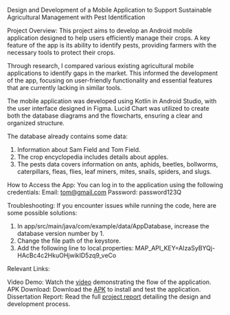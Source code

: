 Design and Development of a Mobile Application to Support Sustainable Agricultural Management with Pest Identification

Project Overview:
This project aims to develop an Android mobile application designed to help users efficiently manage their crops. A key feature of the app is its ability to identify pests, providing farmers with the necessary tools to protect their crops.

Through research, I compared various existing agricultural mobile applications to identify gaps in the market. This informed the development of the app, focusing on user-friendly functionality and essential features that are currently lacking in similar tools.

The mobile application was developed using Kotlin in Android Studio, with the user interface designed in Figma. Lucid Chart was utilized to create both the database diagrams and the flowcharts, ensuring a clear and organized structure.

The database already contains some data:
1. Information about Sam Field and Tom Field.
2. The crop encyclopedia includes details about apples.
3. The pests data covers information on ants, aphids, beetles, bollworms, caterpillars, fleas, flies, leaf miners, mites, snails, spiders, and slugs.

How to Access the App:
You can log in to the application using the following credentials:
Email: tom@gmail.com
Password: password123Q

Troubleshooting:
If you encounter issues while running the code, here are some possible solutions:
1. In app/src/main/java/com/example/data/AppDatabase, increase the database version number by 1.
2. Change the file path of the keystore.
3. Add the following line to local.properties:
MAP_API_KEY=AIzaSyBYQj-HAcBc4c2HkuOHjwikID5zq9_veCo


Relevant Links:

Video Demo: Watch the [video](https://drive.google.com/file/d/15LpfysnkDBJMOlRk21pzctmyV-Wb0gVl/view?usp=sharing) demonstrating the flow of the application.
APK Download: Download the [APK](https://drive.google.com/file/d/1TehAY6GPbiZLPSJ4mO_QW9L4Jx_JXU_2/view?usp=share_link) to install and test the application.
Dissertation Report: Read the full [project report](https://drive.google.com/file/d/1aMK0QPFBeWQxi7HQ5iRaiQX34q510Duv/view?usp=sharing) detailing the design and development process.